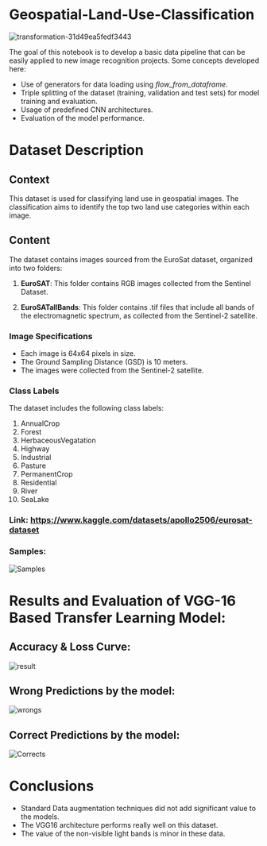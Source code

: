 # Geospatial-Land-Use-Classification<div style="text-align:center">

![transformation-31d49ea5fedf3443](https://github.com/phreak1703007/Geospatial-Land-Use-Classification/assets/62479964/a51010c8-d6f8-4685-bd89-f5f6c1937364)


The goal of this notebook is to develop a basic data pipeline that can be easily applied to new image recognition projects. Some concepts developed here:

- Use of generators for data loading using *flow_from_dataframe*.
- Triple splitting of the dataset (training, validation and test sets) for model training and evaluation.
- Usage of predefined CNN architectures.
- Evaluation of the model performance.

# Dataset Description

## Context
This dataset is used for classifying land use in geospatial images. The classification aims to identify the top two land use categories within each image.

## Content
The dataset contains images sourced from the EuroSat dataset, organized into two folders:

1. **EuroSAT**: This folder contains RGB images collected from the Sentinel Dataset.

2. **EuroSATallBands**: This folder contains .tif files that include all bands of the electromagnetic spectrum, as collected from the Sentinel-2 satellite.

### Image Specifications
- Each image is 64x64 pixels in size.
- The Ground Sampling Distance (GSD) is 10 meters.
- The images were collected from the Sentinel-2 satellite.

### Class Labels
The dataset includes the following class labels:

1. AnnualCrop
2. Forest
3. HerbaceousVegatation
4. Highway
5. Industrial
6. Pasture
7. PermanentCrop
8. Residential
9. River
10. SeaLake
### Link: https://www.kaggle.com/datasets/apollo2506/eurosat-dataset

### Samples:
  
![Samples](https://github.com/phreak1703007/Geospatial-Land-Use-Classification/assets/62479964/29e93830-8477-4dcc-ba0c-794849a97081)


# Results and Evaluation of VGG-16 Based Transfer Learning Model:

## Accuracy & Loss Curve: 

![result](https://github.com/phreak1703007/Geospatial-Land-Use-Classification/assets/62479964/92917e35-9eb2-499b-a9c6-757d197d47d2)

## Wrong Predictions by the model:

![wrongs](https://github.com/phreak1703007/Geospatial-Land-Use-Classification/assets/62479964/d9fdeba4-db34-44c6-9fc7-3e54e8bc9dbc)


## Correct Predictions by the model:


![Corrects](https://github.com/phreak1703007/Geospatial-Land-Use-Classification/assets/62479964/c77778c2-a8ad-40a4-83f0-1e71a7a25d1a)



# Conclusions

- Standard Data augmentation techniques did not add significant value to the models.
- The VGG16 architecture performs really well on this dataset.
- The value of the non-visible light bands is minor in these data.


